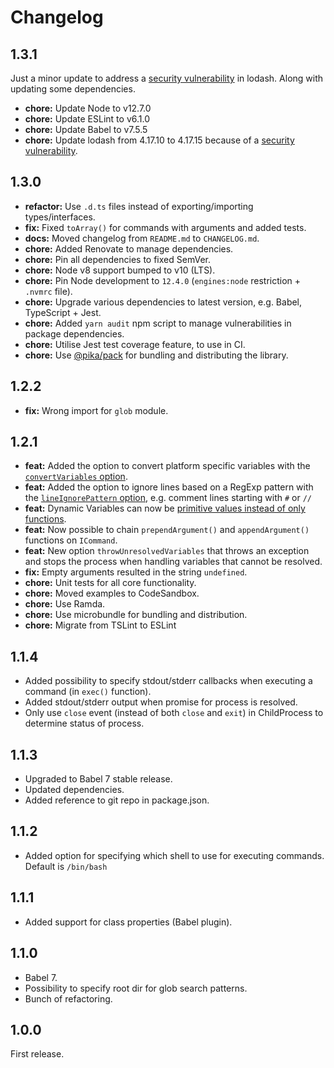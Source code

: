 # Changelog

## 1.3.1

Just a minor update to address a [security vulnerability](https://nvd.nist.gov/vuln/detail/CVE-2019-1010266) in lodash. Along with updating some dependencies.

- **chore:** Update Node to v12.7.0
- **chore:** Update ESLint to v6.1.0
- **chore:** Update Babel to v7.5.5
- **chore:** Update lodash from 4.17.10 to 4.17.15 because of a [security vulnerability](https://nvd.nist.gov/vuln/detail/CVE-2019-1010266).

## 1.3.0

- **refactor:** Use `.d.ts` files instead of exporting/importing types/interfaces.
- **fix:** Fixed `toArray()` for commands with arguments and added tests.
- **docs:** Moved changelog from `README.md` to `CHANGELOG.md`.
- **chore:** Added Renovate to manage dependencies.
- **chore:** Pin all dependencies to fixed SemVer.
- **chore:** Node v8 support bumped to v10 (LTS).
- **chore:** Pin Node development to `12.4.0` (`engines:node` restriction + `.nvmrc` file).
- **chore:** Upgrade various dependencies to latest version, e.g. Babel, TypeScript + Jest.
- **chore:** Added `yarn audit` npm script to manage vulnerabilities in package dependencies.
- **chore:** Utilise Jest test coverage feature, to use in CI.
- **chore:** Use [@pika/pack](https://github.com/pikapkg/pack) for bundling and distributing the library.

## 1.2.2

- **fix:** Wrong import for `glob` module.

## 1.2.1

- **feat:** Added the option to convert platform specific variables with the [`convertVariables` option](#convertVariables).
- **feat:** Added the option to ignore lines based on a RegExp pattern with the [`lineIgnorePattern` option](#lineIgnorePattern), e.g. comment lines starting with `#` or `//`
- **feat:** Dynamic Variables can now be [primitive values instead of only functions](#dynamicVariables).
- **feat:** Now possible to chain `prependArgument()` and `appendArgument()` functions on  `ICommand`.
- **feat:** New option `throwUnresolvedVariables` that throws an exception and stops the process when handling variables that cannot be resolved.
- **fix:** Empty arguments resulted in the string `undefined`.
- **chore:** Unit tests for all core functionality.
- **chore:** Moved examples to CodeSandbox.
- **chore:** Use Ramda.
- **chore:** Use microbundle for bundling and distribution.
- **chore:** Migrate from TSLint to ESLint

## 1.1.4

- Added possibility to specify stdout/stderr callbacks when executing a command (in `exec()` function).
- Added stdout/stderr output when promise for process is resolved.
- Only use `close` event (instead of both `close` and `exit`) in ChildProcess to determine status of process.

## 1.1.3

- Upgraded to Babel 7 stable release.
- Updated dependencies.
- Added reference to git repo in package.json.

## 1.1.2

- Added option for specifying which shell to use for executing commands. Default is `/bin/bash`

## 1.1.1

- Added support for class properties (Babel plugin).

## 1.1.0

- Babel 7.
- Possibility to specify root dir for glob search patterns.
- Bunch of refactoring.

## 1.0.0

First release.
